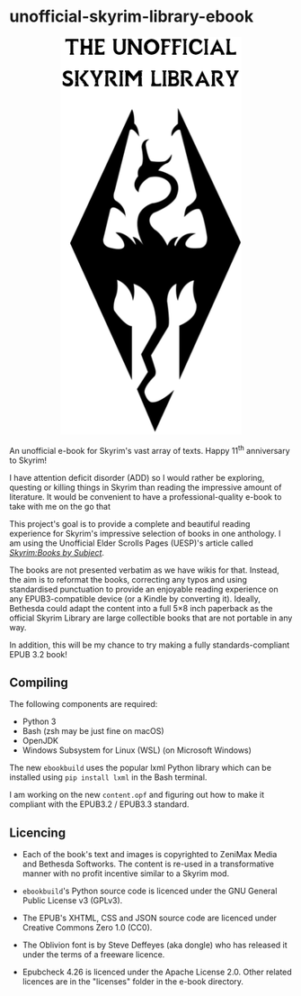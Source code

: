 # unofficial-skyrim-library-ebook

<p align="center">
  <img src="https://github.com/inferno986return/unofficial-skyrim-library-ebook/blob/main/unoffical_library.png" alt="Unofficial Skyrim Library logo" />
</p>

An unofficial e-book for Skyrim's vast array of texts. Happy 11<sup>th</sup> anniversary to Skyrim!

I have attention deficit disorder (ADD) so I would rather be exploring, questing or killing things in Skyrim than reading the impressive amount of literature. It would be convenient to have a professional-quality e-book to take with me on the go that  

This project's goal is to provide a complete and beautiful reading experience for Skyrim's impressive selection of books in one anthology. I am using the Unofficial Elder Scrolls Pages (UESP)'s article called [*Skyrim:Books by Subject*](https://en.uesp.net/wiki/Skyrim:Books_by_Subject).

The books are not presented verbatim as we have wikis for that. Instead, the aim is to reformat the books, correcting any typos and using standardised punctuation to provide an enjoyable reading experience on any EPUB3-compatible device (or a Kindle by converting it). Ideally, Bethesda could adapt the content into a full 5×8 inch paperback as the official Skyrim Library are large collectible books that are not portable in any way.

In addition, this will be my chance to try making a fully standards-compliant EPUB 3.2 book!

## Compiling
The following components are required:

* Python 3
* Bash (zsh may be just fine on macOS)
* OpenJDK
* Windows Subsystem for Linux (WSL) (on Microsoft Windows)

The new `ebookbuild` uses the popular lxml Python library which can be installed using `pip install lxml` in the Bash terminal.

I am working on the new `content.opf` and figuring out how to make it compliant with the EPUB3.2 / EPUB3.3 standard.

## Licencing
* Each of the book's text and images is copyrighted to ZeniMax Media and Bethesda Softworks. The content is re-used in a transformative manner with no profit incentive similar to a Skyrim mod.

* `ebookbuild`'s Python source code is licenced under the GNU General Public License v3 (GPLv3).

* The EPUB's XHTML, CSS and JSON source code are licenced under Creative Commons Zero 1.0 (CC0).

* The Oblivion font is by Steve Deffeyes (aka dongle) who has released it under the terms of a freeware licence.

* Epubcheck 4.26 is licenced under the Apache License 2.0. Other related licences are in the "licenses" folder in the e-book directory.